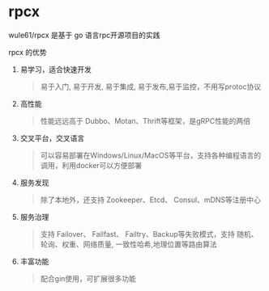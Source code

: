# rpcx

wule61/rpcx 是基于 go 语言rpc开源项目的实践

rpcx 的优势

1. 易学习，适合快速开发

    > 易于入门, 易于开发, 易于集成, 易于发布,易于监控，不用写protoc协议

2. 高性能

    > 性能远远高于 Dubbo、Motan、Thrift等框架，是gRPC性能的两倍

3. 交叉平台，交叉语言

    > 可以容易部署在Windows/Linux/MacOS等平台，支持各种编程语言的调用，利用docker可以方便部署

4. 服务发现

    > 除了本地外，还支持 Zookeeper、Etcd、 Consul、mDNS等注册中心

5. 服务治理

    > 支持 Failover、 Failfast、 Failtry、Backup等失败模式，支持 随机、 轮询、权重、网络质量, 一致性哈希,地理位置等路由算法

6. 丰富功能

    > 配合gin使用，可扩展很多功能
